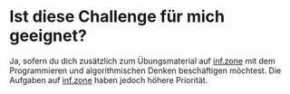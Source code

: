 # Ist diese Challenge für mich geeignet?

Ja, sofern du dich zusätzlich zum Übungsmaterial auf [inf.zone](https://inf.zone) mit dem Programmieren und
algorithmischen Denken beschäftigen möchtest. Die Aufgaben auf [inf.zone](https://inf.zone) haben jedoch höhere
Priorität.

